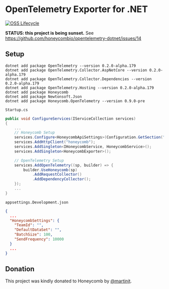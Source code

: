 # OpenTelemetry Exporter for .NET

[![OSS Lifecycle](https://img.shields.io/osslifecycle/honeycombio/opentelemetry-dotnet)](https://github.com/honeycombio/home/blob/main/honeycomb-oss-lifecycle-and-practices.md)

**STATUS: this project is being sunset.** See https://github.com/honeycombio/opentelemetry-dotnet/issues/14

## Setup

```
dotnet add package OpenTelemetry --version 0.2.0-alpha.179
dotnet add package OpenTelemetry.Collector.AspNetCore --version 0.2.0-alpha.179
dotnet add package OpenTelemetry.Collector.Dependencies --version 0.2.0-alpha.179
dotnet add package OpenTelemetry.Hosting --version 0.2.0-alpha.179
dotnet add package Honeycomb
dotnet add package Newtonsoft.Json
dotnet add package Honeycomb.OpenTelemetry --version 0.9.0-pre
```

`Startup.cs`
```csharp
public void ConfigureServices(IServiceCollection services)
{
    ...
    // Honeycomb Setup
    services.Configure<HoneycombApiSettings>(Configuration.GetSection("HoneycombSettings"));
    services.AddHttpClient("honeycomb");
    services.AddSingleton<IHoneycombService, HoneycombService>();
    services.AddSingleton<HoneycombExporter>();

    // OpenTelemetry Setup
    services.AddOpenTelemetry((sp, builder) => {
        builder.UseHoneycomb(sp)
            .AddRequestCollector()
            .AddDependencyCollector();
    });
    ...
}
```

`appsettings.Development.json`
```json
{
  ...
  "HoneycombSettings": {
    "TeamId": "",
    "DefaultDataSet": "",
    "BatchSize": 100,
    "SendFrequency": 10000
  }
  ...
}
```


## Donation

This project was kindly donated to Honeycomb by [@martinjt](https://github.com/martinjt).
